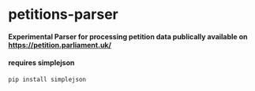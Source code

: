 # petitions-parser
#### Experimental Parser for processing petition data publically available on https://petition.parliament.uk/
#### requires simplejson 
```
pip install simplejson
```
